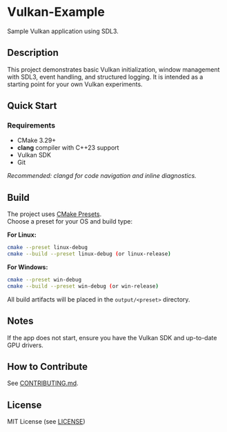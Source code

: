 # Vulkan-Example

Sample Vulkan application using SDL3.

## Description

This project demonstrates basic Vulkan initialization, window management with SDL3, event handling, and structured logging. It is intended as a starting point for your own Vulkan experiments.

## Quick Start

### Requirements

- CMake 3.29+
- **clang** compiler with C++23 support
- Vulkan SDK
- Git

*Recommended: clangd for code navigation and inline diagnostics.*

## Build

The project uses [CMake Presets](https://cmake.org/cmake/help/latest/manual/cmake-presets.7.html).  
Choose a preset for your OS and build type:

**For Linux:**
```sh
cmake --preset linux-debug
cmake --build --preset linux-debug (or linux-release)
```

**For Windows:**
```sh
cmake --preset win-debug
cmake --build --preset win-debug (or win-release)
```

All build artifacts will be placed in the `output/<preset>` directory.

## Notes

If the app does not start, ensure you have the Vulkan SDK and up-to-date GPU drivers.

## How to Contribute

See [CONTRIBUTING.md](./CONTRIBUTING.md).

## License

MIT License (see [LICENSE](./LICENSE))